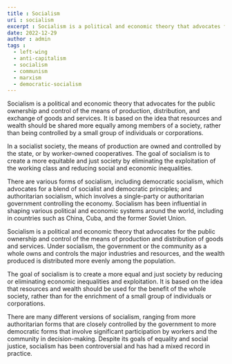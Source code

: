 ```yaml
---
title : Socialism
uri : socialism
excerpt : Socialism is a political and economic theory that advocates for the public ownership and control of the means of production and distribution of goods and services.
date: 2022-12-29
author : admin
tags : 
  - left-wing
  - anti-capitalism
  - socialism
  - communism
  - marxism
  - democratic-socialism
---
```


Socialism is a political and economic theory that advocates for the public ownership and control of the means of production, distribution, and exchange of goods and services. It is based on the idea that resources and wealth should be shared more equally among members of a society, rather than being controlled by a small group of individuals or corporations.

In a socialist society, the means of production are owned and controlled by the state, or by worker-owned cooperatives. The goal of socialism is to create a more equitable and just society by eliminating the exploitation of the working class and reducing social and economic inequalities.

There are various forms of socialism, including democratic socialism, which advocates for a blend of socialist and democratic principles; and authoritarian socialism, which involves a single-party or authoritarian government controlling the economy. Socialism has been influential in shaping various political and economic systems around the world, including in countries such as China, Cuba, and the former Soviet Union.

Socialism is a political and economic theory that advocates for the public ownership and control of the means of production and distribution of goods and services. Under socialism, the government or the community as a whole owns and controls the major industries and resources, and the wealth produced is distributed more evenly among the population.

The goal of socialism is to create a more equal and just society by reducing or eliminating economic inequalities and exploitation. It is based on the idea that resources and wealth should be used for the benefit of the whole society, rather than for the enrichment of a small group of individuals or corporations.

There are many different versions of socialism, ranging from more authoritarian forms that are closely controlled by the government to more democratic forms that involve significant participation by workers and the community in decision-making. Despite its goals of equality and social justice, socialism has been controversial and has had a mixed record in practice.

